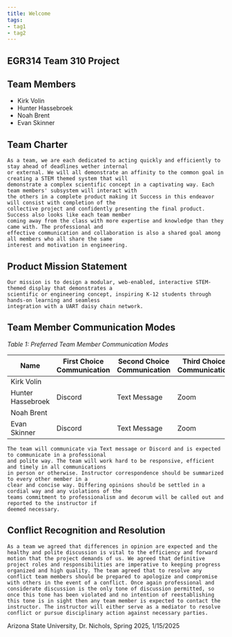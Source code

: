```yaml
---
title: Welcome
tags:
- tag1
- tag2
---
```


## EGR314 Team 310 Project

## Team Members

- Kirk Volin
- Hunter Hassebroek
- Noah Brent
- Evan Skinner

## Team Charter

    As a team, we are each dedicated to acting quickly and efficiently to stay ahead of deadlines wether internal
    or external. We will all demonstrate an affinity to the common goal in creating a STEM themed system that will 
    demonstrate a complex scientific concept in a captivating way. Each team members' subsystem will interact with 
    the others in a complete product making it Success in this endeavor will consist with completion of the 
    collective project and confidently presenting the final product. Success also looks like each team member 
    coming away from the class with more expertise and knowledge than they came with. The professional and 
    effective communication and collaboration is also a shared goal among all members who all share the same 
    interest and motivation in engineering.

## Product Mission Statement

    Our mission is to design a modular, web-enabled, interactive STEM-themed display that demonstrates a 
    scientific or engineering concept, inspiring K-12 students through hands-on learning and seamless 
    integration with a UART daisy chain network.

## Team Member Communication Modes

_Table 1: Preferred Team Member Communication Modes_

| Name      | First Choice Communication | Second Choice Communication | Third Choice Communication |
|-----------|-----------------------------|-----------------------------|----------------------------|
| Kirk Volin  |                             |                             |                            |
| Hunter Hassebroek| Discord | Text Message | Zoom |
| Noah Brent  |                             |                             |                            |
| Evan Skinner  |  Discord  |    Text Message    |      Zoom       |

    The team will communicate via Text message or Discord and is expected to communicate in a professional 
    and polite way. The team will work hard to be responsive, efficient and timely in all communications 
    in person or otherwise. Instructor correspondence should be summarized to every other member in a 
    clear and concise way. Differing opinions should be settled in a cordial way and any violations of the 
    teams commitment to professionalism and decorum will be called out and reported to the instructor if 
    deemed necessary.

## Conflict Recognition and Resolution

    As a team we agreed that differences in opinion are expected and the healthy and polite discussion is vital to the efficiency and forward motion that the project demands of us. We agreed that definitive project roles and responsibilities are imperative to keeping progress organized and high quality. The team agreed that to resolve any conflict team members should be prepared to apologize and compromise with others in the event of a conflict. Once again professional and considerate discussion is the only tone of discussion permitted, so once this tone has been violated and no intention of reestablishing this tone is in sight then any team member is expected to contact the instructor. The instructor will either serve as a mediator to resolve conflict or pursue disciplinary action against necessary parties.



Arizona State University, Dr. Nichols, Spring 2025, 1/15/2025
